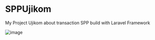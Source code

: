 # SPPUjikom
My Project Ujikom about transaction SPP build with Laravel Framework

![image](https://user-images.githubusercontent.com/30944414/82331294-20478880-9a0e-11ea-8d55-229aebc801a6.png)
